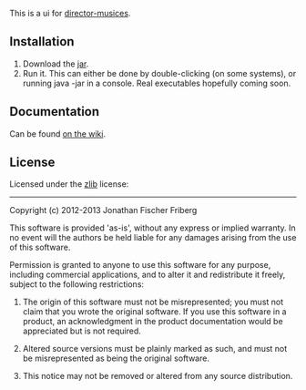 This is a ui for [director-musices](https://github.com/docfry/Director-Musices).

## Installation

1. Download the [jar](http://sourceforge.net/projects/clj-dm/files/release/cross-platform/director-musices-1.0.1-standalone.jar/download).
2. Run it. This can either be done by double-clicking (on some systems),
or running java -jar <filename> in a console. Real executables hopefully coming soon.

## Documentation

Can be found [on the wiki](../../wiki).

## License

Licensed under the [zlib](http://en.wikipedia.org/wiki/Zlib_license) license:

---

Copyright (c) 2012-2013 Jonathan Fischer Friberg

This software is provided 'as-is', without any express or implied warranty. In no event will the authors be held liable for any damages arising from the use of this software.

Permission is granted to anyone to use this software for any purpose, including commercial applications, and to alter it and redistribute it freely, subject to the following restrictions:

1. The origin of this software must not be misrepresented; you must not claim that you wrote the original software. If you use this software in a product, an acknowledgment in the product documentation would be appreciated but is not required.

2. Altered source versions must be plainly marked as such, and must not be misrepresented as being the original software.

3. This notice may not be removed or altered from any source distribution.
